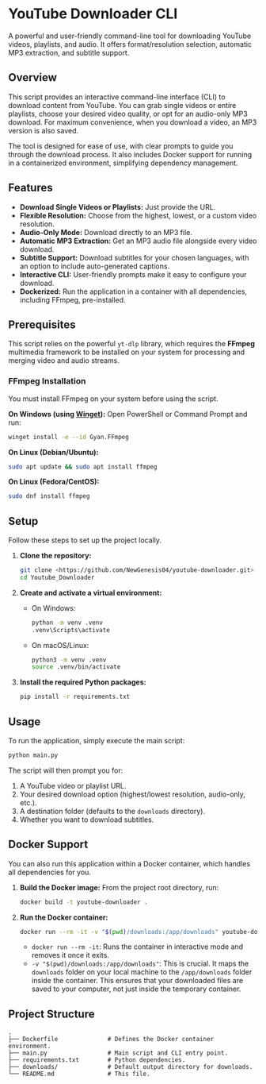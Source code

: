# YouTube Downloader CLI

A powerful and user-friendly command-line tool for downloading YouTube videos, playlists, and audio. It offers format/resolution selection, automatic MP3 extraction, and subtitle support.

## Overview

This script provides an interactive command-line interface (CLI) to download content from YouTube. You can grab single videos or entire playlists, choose your desired video quality, or opt for an audio-only MP3 download. For maximum convenience, when you download a video, an MP3 version is also saved.

The tool is designed for ease of use, with clear prompts to guide you through the download process. It also includes Docker support for running in a containerized environment, simplifying dependency management.

## Features

- **Download Single Videos or Playlists:** Just provide the URL.
- **Flexible Resolution:** Choose from the highest, lowest, or a custom video resolution.
- **Audio-Only Mode:** Download directly to an MP3 file.
- **Automatic MP3 Extraction:** Get an MP3 audio file alongside every video download.
- **Subtitle Support:** Download subtitles for your chosen languages, with an option to include auto-generated captions.
- **Interactive CLI:** User-friendly prompts make it easy to configure your download.
- **Dockerized:** Run the application in a container with all dependencies, including FFmpeg, pre-installed.

## Prerequisites

This script relies on the powerful `yt-dlp` library, which requires the **FFmpeg** multimedia framework to be installed on your system for processing and merging video and audio streams.

### FFmpeg Installation

You must install FFmpeg on your system before using the script.

**On Windows (using [Winget](https://winstall.app/apps/Gyan.FFmpeg)):**
Open PowerShell or Command Prompt and run:
```sh
winget install -e --id Gyan.FFmpeg
```

**On Linux (Debian/Ubuntu):**
```sh
sudo apt update && sudo apt install ffmpeg
```

**On Linux (Fedora/CentOS):**
```sh
sudo dnf install ffmpeg
```

## Setup

Follow these steps to set up the project locally.

1.  **Clone the repository:**
    ```sh
    git clone <https://github.com/NewGenesis04/youtube-downloader.git> Youtube_Downloader
    cd Youtube_Downloader
    ```

2.  **Create and activate a virtual environment:**
    - On Windows:
      ```sh
      python -m venv .venv
      .venv\Scripts\activate
      ```
    - On macOS/Linux:
      ```sh
      python3 -m venv .venv
      source .venv/bin/activate
      ```

3.  **Install the required Python packages:**
    ```sh
    pip install -r requirements.txt
    ```

## Usage

To run the application, simply execute the main script:

```sh
python main.py
```

The script will then prompt you for:
1.  A YouTube video or playlist URL.
2.  Your desired download option (highest/lowest resolution, audio-only, etc.).
3.  A destination folder (defaults to the `downloads` directory).
4.  Whether you want to download subtitles.

## Docker Support

You can also run this application within a Docker container, which handles all dependencies for you.

1.  **Build the Docker image:**
    From the project root directory, run:
    ```sh
    docker build -t youtube-downloader .
    ```

2.  **Run the Docker container:**
    ```sh
    docker run --rm -it -v "$(pwd)/downloads:/app/downloads" youtube-downloader
    ```
    - `docker run --rm -it`: Runs the container in interactive mode and removes it once it exits.
    - `-v "$(pwd)/downloads:/app/downloads"`: This is crucial. It maps the `downloads` folder on your local machine to the `/app/downloads` folder inside the container. This ensures that your downloaded files are saved to your computer, not just inside the temporary container.

## Project Structure

```
.
├── Dockerfile              # Defines the Docker container environment.
├── main.py                 # Main script and CLI entry point.
├── requirements.txt        # Python dependencies.
├── downloads/              # Default output directory for downloads.
└── README.md               # This file.
```
